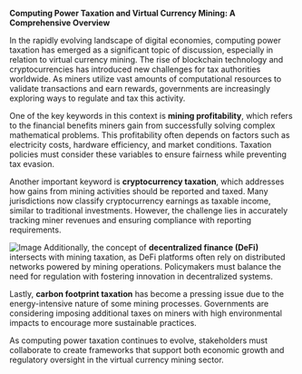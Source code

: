 **Computing Power Taxation and Virtual Currency Mining: A Comprehensive Overview**

In the rapidly evolving landscape of digital economies, computing power taxation has emerged as a significant topic of discussion, especially in relation to virtual currency mining. The rise of blockchain technology and cryptocurrencies has introduced new challenges for tax authorities worldwide. As miners utilize vast amounts of computational resources to validate transactions and earn rewards, governments are increasingly exploring ways to regulate and tax this activity.

One of the key keywords in this context is **mining profitability**, which refers to the financial benefits miners gain from successfully solving complex mathematical problems. This profitability often depends on factors such as electricity costs, hardware efficiency, and market conditions. Taxation policies must consider these variables to ensure fairness while preventing tax evasion.

Another important keyword is **cryptocurrency taxation**, which addresses how gains from mining activities should be reported and taxed. Many jurisdictions now classify cryptocurrency earnings as taxable income, similar to traditional investments. However, the challenge lies in accurately tracking miner revenues and ensuring compliance with reporting requirements.


![Image](https://github.com/user-attachments/assets/31692037-0104-4703-abd1-696b6a7dd41b)
Additionally, the concept of **decentralized finance (DeFi)** intersects with mining taxation, as DeFi platforms often rely on distributed networks powered by mining operations. Policymakers must balance the need for regulation with fostering innovation in decentralized systems.

Lastly, **carbon footprint taxation** has become a pressing issue due to the energy-intensive nature of some mining processes. Governments are considering imposing additional taxes on miners with high environmental impacts to encourage more sustainable practices.

As computing power taxation continues to evolve, stakeholders must collaborate to create frameworks that support both economic growth and regulatory oversight in the virtual currency mining sector.